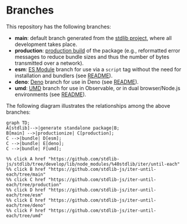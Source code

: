 <!--

@license Apache-2.0

Copyright (c) 2022 The Stdlib Authors.

Licensed under the Apache License, Version 2.0 (the "License");
you may not use this file except in compliance with the License.
You may obtain a copy of the License at

    http://www.apache.org/licenses/LICENSE-2.0

Unless required by applicable law or agreed to in writing, software
distributed under the License is distributed on an "AS IS" BASIS,
WITHOUT WARRANTIES OR CONDITIONS OF ANY KIND, either express or implied.
See the License for the specific language governing permissions and
limitations under the License.

-->

# Branches

This repository has the following branches:

-   **main**: default branch generated from the [stdlib project][stdlib-url], where all development takes place.
-   **production**: [production build][production-url] of the package (e.g., reformatted error messages to reduce bundle sizes and thus the number of bytes transmitted over a network).
-   **esm**: [ES Module][esm-url] branch for use via a `script` tag without the need for installation and bundlers (see [README][esm-readme]).
-   **deno**: [Deno][deno-url] branch for use in Deno (see [README][deno-readme]).
-   **umd**: [UMD][umd-url] branch for use in Observable, or in dual browser/Node.js environments (see [README][umd-readme]).

The following diagram illustrates the relationships among the above branches:

```mermaid
graph TD;
A[stdlib]-->|generate standalone package|B;
B[main] -->|productionize| C[production];
C -->|bundle| D[esm];
C -->|bundle| E[deno];
C -->|bundle| F[umd];

%% click A href "https://github.com/stdlib-js/stdlib/tree/develop/lib/node_modules/%40stdlib/iter/until-each"
%% click B href "https://github.com/stdlib-js/iter-until-each/tree/main"
%% click C href "https://github.com/stdlib-js/iter-until-each/tree/production"
%% click D href "https://github.com/stdlib-js/iter-until-each/tree/esm"
%% click E href "https://github.com/stdlib-js/iter-until-each/tree/deno"
%% click F href "https://github.com/stdlib-js/iter-until-each/tree/umd"
```

[stdlib-url]: https://github.com/stdlib-js/stdlib/tree/develop/lib/node_modules/%40stdlib/iter/until-each
[production-url]: https://github.com/stdlib-js/iter-until-each/tree/production
[deno-url]: https://github.com/stdlib-js/iter-until-each/tree/deno
[deno-readme]: https://github.com/stdlib-js/iter-until-each/blob/deno/README.md
[umd-url]: https://github.com/stdlib-js/iter-until-each/tree/umd
[umd-readme]: https://github.com/stdlib-js/iter-until-each/blob/umd/README.md
[esm-url]: https://github.com/stdlib-js/iter-until-each/tree/esm
[esm-readme]: https://github.com/stdlib-js/iter-until-each/blob/esm/README.md